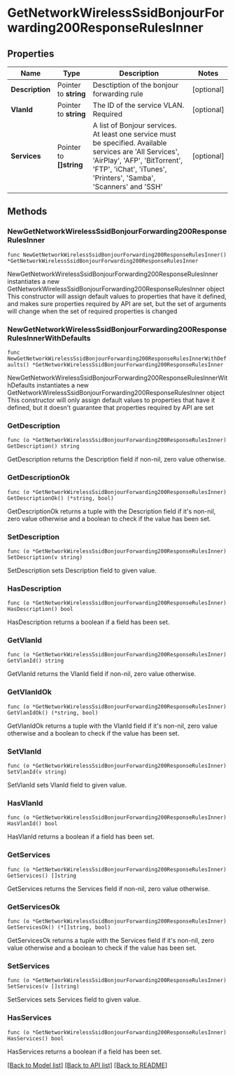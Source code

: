 # GetNetworkWirelessSsidBonjourForwarding200ResponseRulesInner

## Properties

Name | Type | Description | Notes
------------ | ------------- | ------------- | -------------
**Description** | Pointer to **string** | Desctiption of the bonjour forwarding rule | [optional] 
**VlanId** | Pointer to **string** | The ID of the service VLAN. Required | [optional] 
**Services** | Pointer to **[]string** | A list of Bonjour services. At least one service must be specified. Available services are &#39;All Services&#39;, &#39;AirPlay&#39;, &#39;AFP&#39;, &#39;BitTorrent&#39;, &#39;FTP&#39;, &#39;iChat&#39;, &#39;iTunes&#39;, &#39;Printers&#39;, &#39;Samba&#39;, &#39;Scanners&#39; and &#39;SSH&#39; | [optional] 

## Methods

### NewGetNetworkWirelessSsidBonjourForwarding200ResponseRulesInner

`func NewGetNetworkWirelessSsidBonjourForwarding200ResponseRulesInner() *GetNetworkWirelessSsidBonjourForwarding200ResponseRulesInner`

NewGetNetworkWirelessSsidBonjourForwarding200ResponseRulesInner instantiates a new GetNetworkWirelessSsidBonjourForwarding200ResponseRulesInner object
This constructor will assign default values to properties that have it defined,
and makes sure properties required by API are set, but the set of arguments
will change when the set of required properties is changed

### NewGetNetworkWirelessSsidBonjourForwarding200ResponseRulesInnerWithDefaults

`func NewGetNetworkWirelessSsidBonjourForwarding200ResponseRulesInnerWithDefaults() *GetNetworkWirelessSsidBonjourForwarding200ResponseRulesInner`

NewGetNetworkWirelessSsidBonjourForwarding200ResponseRulesInnerWithDefaults instantiates a new GetNetworkWirelessSsidBonjourForwarding200ResponseRulesInner object
This constructor will only assign default values to properties that have it defined,
but it doesn't guarantee that properties required by API are set

### GetDescription

`func (o *GetNetworkWirelessSsidBonjourForwarding200ResponseRulesInner) GetDescription() string`

GetDescription returns the Description field if non-nil, zero value otherwise.

### GetDescriptionOk

`func (o *GetNetworkWirelessSsidBonjourForwarding200ResponseRulesInner) GetDescriptionOk() (*string, bool)`

GetDescriptionOk returns a tuple with the Description field if it's non-nil, zero value otherwise
and a boolean to check if the value has been set.

### SetDescription

`func (o *GetNetworkWirelessSsidBonjourForwarding200ResponseRulesInner) SetDescription(v string)`

SetDescription sets Description field to given value.

### HasDescription

`func (o *GetNetworkWirelessSsidBonjourForwarding200ResponseRulesInner) HasDescription() bool`

HasDescription returns a boolean if a field has been set.

### GetVlanId

`func (o *GetNetworkWirelessSsidBonjourForwarding200ResponseRulesInner) GetVlanId() string`

GetVlanId returns the VlanId field if non-nil, zero value otherwise.

### GetVlanIdOk

`func (o *GetNetworkWirelessSsidBonjourForwarding200ResponseRulesInner) GetVlanIdOk() (*string, bool)`

GetVlanIdOk returns a tuple with the VlanId field if it's non-nil, zero value otherwise
and a boolean to check if the value has been set.

### SetVlanId

`func (o *GetNetworkWirelessSsidBonjourForwarding200ResponseRulesInner) SetVlanId(v string)`

SetVlanId sets VlanId field to given value.

### HasVlanId

`func (o *GetNetworkWirelessSsidBonjourForwarding200ResponseRulesInner) HasVlanId() bool`

HasVlanId returns a boolean if a field has been set.

### GetServices

`func (o *GetNetworkWirelessSsidBonjourForwarding200ResponseRulesInner) GetServices() []string`

GetServices returns the Services field if non-nil, zero value otherwise.

### GetServicesOk

`func (o *GetNetworkWirelessSsidBonjourForwarding200ResponseRulesInner) GetServicesOk() (*[]string, bool)`

GetServicesOk returns a tuple with the Services field if it's non-nil, zero value otherwise
and a boolean to check if the value has been set.

### SetServices

`func (o *GetNetworkWirelessSsidBonjourForwarding200ResponseRulesInner) SetServices(v []string)`

SetServices sets Services field to given value.

### HasServices

`func (o *GetNetworkWirelessSsidBonjourForwarding200ResponseRulesInner) HasServices() bool`

HasServices returns a boolean if a field has been set.


[[Back to Model list]](../README.md#documentation-for-models) [[Back to API list]](../README.md#documentation-for-api-endpoints) [[Back to README]](../README.md)



